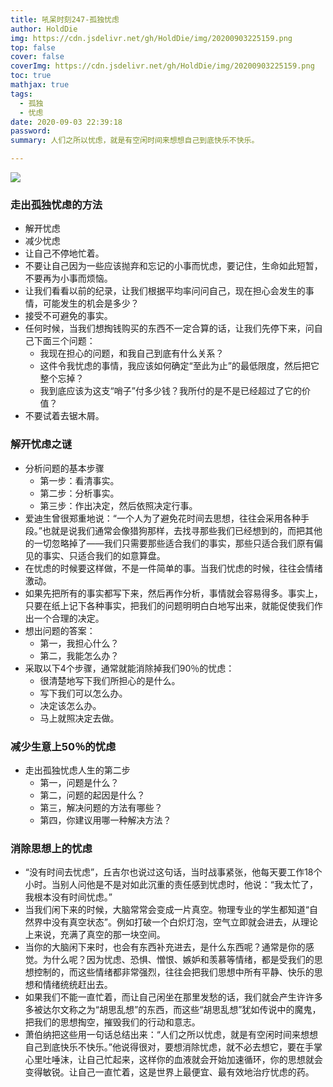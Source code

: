```yaml
---
title: 吼呆时刻247-孤独忧虑
author: HoldDie
img: https://cdn.jsdelivr.net/gh/HoldDie/img/20200903225159.png
top: false
cover: false
coverImg: https://cdn.jsdelivr.net/gh/HoldDie/img/20200903225159.png
toc: true
mathjax: true
tags:
  - 孤独
  - 忧虑
date: 2020-09-03 22:39:18
password: 
summary: 人们之所以忧虑，就是有空闲时间来想想自己到底快乐不快乐。 

---
```


![](https://cdn.jsdelivr.net/gh/HoldDie/img/20200903225159.png)

### 走出孤独忧虑的方法

- 解开忧虑
- 减少忧虑
- 让自己不停地忙着。
- 不要让自己因为一些应该抛弃和忘记的小事而忧虑，要记住，生命如此短暂，不要再为小事而烦恼。
- 让我们看看以前的纪录，让我们根据平均率问问自己，现在担心会发生的事情，可能发生的机会是多少？
- 接受不可避免的事实。
- 任何时候，当我们想掏钱购买的东西不一定合算的话，让我们先停下来，问自己下面三个问题：
  - 我现在担心的问题，和我自己到底有什么关系？
  - 这件令我忧虑的事情，我应该如何确定“至此为止”的最低限度，然后把它整个忘掉？
  - 我到底应该为这支“哨子”付多少钱？我所付的是不是已经超过了它的价值？
- 不要试着去锯木屑。

### 解开忧虑之谜

- 分析问题的基本步骤
  - 第一步：看清事实。
  - 第二步：分析事实。
  - 第三步：作出决定，然后依照决定行事。
- 爱迪生曾很郑重地说：“一个人为了避免花时间去思想，往往会采用各种手段。”也就是说我们通常会像猎狗那样，去找寻那些我们已经想到的，而把其他的一切忽略掉了——我们只需要那些适合我们的事实，那些只适合我们原有偏见的事实、只适合我们的如意算盘。
- 在忧虑的时候要这样做，不是一件简单的事。当我们忧虑的时候，往往会情绪激动。
- 如果先把所有的事实都写下来，然后再作分析，事情就会容易得多。事实上，只要在纸上记下各种事实，把我们的问题明明白白地写出来，就能促使我们作出一个合理的决定。
- 想出问题的答案：
  - 第一，我担心什么？
  - 第二，我能怎么办？
- 采取以下4个步骤，通常就能消除掉我们90％的忧虑：
  - 很清楚地写下我们所担心的是什么。
  - 写下我们可以怎么办。
  - 决定该怎么办。
  - 马上就照决定去做。

### 减少生意上50％的忧虑

- 走出孤独忧虑人生的第二步
  - 第一，问题是什么？
  - 第二，问题的起因是什么？
  - 第三，解决问题的方法有哪些？
  - 第四，你建议用哪一种解决方法？

### 消除思想上的忧虑

- “没有时间去忧虑”，丘吉尔也说过这句话，当时战事紧张，他每天要工作18个小时。当别人问他是不是对如此沉重的责任感到忧虑时，他说：“我太忙了，我根本没有时间忧虑。”
- 当我们闲下来的时候，大脑常常会变成一片真空。物理专业的学生都知道“自然界中没有真空状态”。例如打破一个白炽灯泡，空气立即就会进去，从理论上来说，充满了真空的那一块空间。
- 当你的大脑闲下来时，也会有东西补充进去，是什么东西呢？通常是你的感觉。为什么呢？因为忧虑、恐惧、憎恨、嫉妒和羡慕等情绪，都是受我们的思想控制的，而这些情绪都非常强烈，往往会把我们思想中所有平静、快乐的思想和情绪统统赶出去。
- 如果我们不能一直忙着，而让自己闲坐在那里发愁的话，我们就会产生许许多多被达尔文称之为“胡思乱想”的东西，而这些“胡思乱想”犹如传说中的魔鬼，把我们的思想掏空，摧毁我们的行动和意志。
- 萧伯纳把这些用一句话总结出来：“人们之所以忧虑，就是有空闲时间来想想自己到底快乐不快乐。”他说得很对，要想消除忧虑，就不必去想它，要在手掌心里吐唾沫，让自己忙起来，这样你的血液就会开始加速循环，你的思想就会变得敏锐。让自己一直忙着，这是世界上最便宜、最有效地治疗忧虑的药。

